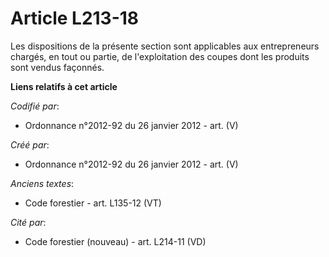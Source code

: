 # Article L213-18

Les dispositions de la présente section sont applicables aux entrepreneurs chargés, en tout ou partie, de l'exploitation des
coupes dont les produits sont vendus façonnés.

**Liens relatifs à cet article**

_Codifié par_:

  - Ordonnance n°2012-92 du 26 janvier 2012 - art. (V)

_Créé par_:

  - Ordonnance n°2012-92 du 26 janvier 2012 - art. (V)

_Anciens textes_:

  - Code forestier - art. L135-12 (VT)

_Cité par_:

  - Code forestier (nouveau) - art. L214-11 (VD)
